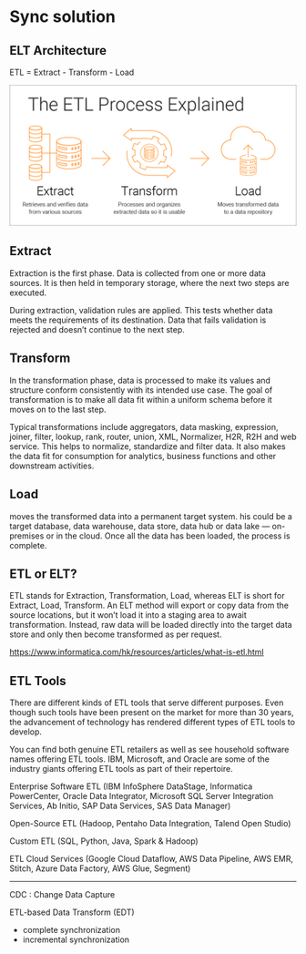 # Sync solution


## ELT Architecture
ETL = Extract - Transform - Load

![elt](./img/etl-process-diagram.png)

## Extract

Extraction is the first phase. Data is collected from one or more data sources. It is then held in temporary storage, where the next two steps are executed.

During extraction, validation rules are applied. This tests whether data meets the requirements of its destination. Data that fails validation is rejected and doesn’t continue to the next step.


## Transform

In the transformation phase, data is processed to make its values and structure conform consistently with its intended use case. The goal of transformation is to make all data fit within a uniform schema before it moves on to the last step.

Typical transformations include aggregators, data masking, expression, joiner, filter, lookup, rank, router, union, XML, Normalizer, H2R, R2H and web service. This helps to normalize, standardize and filter data. It also makes the data fit for consumption for analytics, business functions and other downstream activities.

## Load

moves the transformed data into a permanent target system. his could be a target database, data warehouse, data store, data hub or data lake — on-premises or in the cloud. Once all the data has been loaded, the process is complete.


## ETL or ELT?

ETL stands for Extraction, Transformation, Load, whereas ELT is short for Extract, Load, Transform. An ELT method will export or copy data from the source locations, but it won’t load it into a staging area to await transformation. Instead, raw data will be loaded directly into the target data store and only then become transformed as per request.

https://www.informatica.com/hk/resources/articles/what-is-etl.html


## ETL Tools

There are different kinds of ETL tools that serve different purposes. Even though such tools have been present on the market for more than 30 years, the advancement of technology has rendered different types of ETL tools to develop.

You can find both genuine ETL retailers as well as see household software names offering ETL tools. IBM, Microsoft, and Oracle are some of the industry giants offering ETL tools as part of their repertoire.

Enterprise Software ETL (IBM InfoSphere DataStage, Informatica PowerCenter, Oracle Data Integrator, Microsoft SQL Server Integration Services, Ab Initio, SAP Data Services, SAS Data Manager)

Open-Source ETL (Hadoop, Pentaho Data Integration, Talend Open Studio)

Custom ETL (SQL, Python, Java, Spark & Hadoop)

ETL Cloud Services (Google Cloud Dataflow, AWS Data Pipeline, AWS EMR, Stitch, Azure Data Factory, AWS Glue, Segment)

--- 


CDC : Change Data Capture

ETL-based Data Transform (EDT)

- complete synchronization
- incremental synchronization